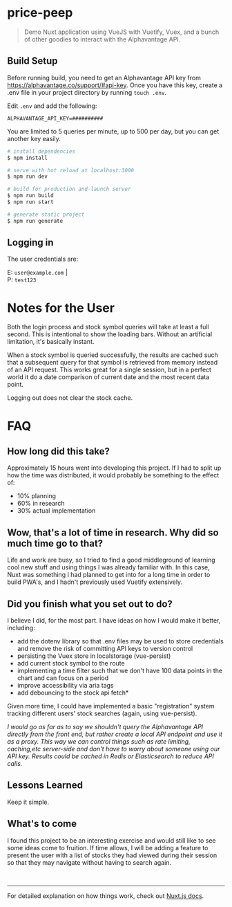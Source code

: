 # price-peep

> Demo Nuxt application using VueJS with Vuetify, Vuex, and a bunch of other goodies to interact with the Alphavantage API.

## Build Setup

Before running build, you need to get an Alphavantage API key from https://alphavantage.co/support/#api-key. Once you have this key, create a .env file in your project directory by running `touch .env`.

Edit `.env` and add the following:

```
ALPHAVANTAGE_API_KEY=##########
```

You are limited to 5 queries per minute, up to 500 per day, but you can get another key easily.

```bash
# install dependencies
$ npm install

# serve with hot reload at localhost:3000
$ npm run dev

# build for production and launch server
$ npm run build
$ npm run start

# generate static project
$ npm run generate
```

## Logging in

The user credentials are:

E: `user@example.com` | <br>
P: `test123`

# Notes for the User

Both the login process and stock symbol queries will take at least a full second. This is intentional to show the loading bars. Without an artificial limitation, it's basically instant.

When a stock symbol is queried successfully, the results are cached such that a subsequent query for that symbol is retrieved from memory instead of an API request. This works great for a single session, but in a perfect world it do a date comparison of current date and the most recent data point.

Logging out does not clear the stock cache.

# FAQ

## How long did this take?

Approximately 15 hours went into developing this project. If I had to split up how the time was distributed, it would probably be something to the effect of:

- 10% planning
- 60% in research
- 30% actual implementation

## Wow, that's a lot of time in research. Why did so much time go to that?

Life and work are busy, so I tried to find a good middleground of learning cool new stuff and using things I was already familiar with. In this case, Nuxt was something I had planned to get into for a long time in order to build PWA's, and I hadn't previously used Vuetify extensively.

## Did you finish what you set out to do?

I believe I did, for the most part. I have ideas on how I would make it better, including:

- add the dotenv library so that .env files may be used to store credentials and remove the risk of committing API keys to version control
- persisting the Vuex store in localstorage (vue-persist)
- add current stock symbol to the route
- implementing a time filter such that we don't have 100 data points in the chart and can focus on a period
- improve accessibility via aria tags
- add debouncing to the stock api fetch\*

Given more time, I could have implemented a basic "registration" system tracking different users' stock searches (again, using vue-persist).

_I would go as far as to say we shouldn't query the Alphavantage API directly from the front end, but rather create a local API endpoint and use it as a proxy. This way we can control things such as rate limiting, caching,etc server-side and don't have to worry about someone using our API key. Results could be cached in Redis or Elasticsearch to reduce API calls._

## Lessons Learned

Keep it simple.

## What's to come

I found this project to be an interesting exercise and would still like to see some ideas come to fruition. If time allows, I will be adding a feature to present the user with a list of stocks they had viewed during their session so that they may navigate without having to search again.

<br/>

---

For detailed explanation on how things work, check out [Nuxt.js docs](https://nuxtjs.org).
